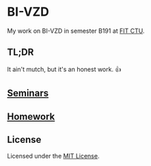 # BI-VZD

My work on BI-VZD in semester B191 at [FIT CTU](https://fit.cvut.cz/en).

## TL;DR

It ain't mutch, but it's an honest work. :thumbsup:

## [Seminars](seminars)

## [Homework](homework)

## License

Licensed under the [MIT License](LICENSE).